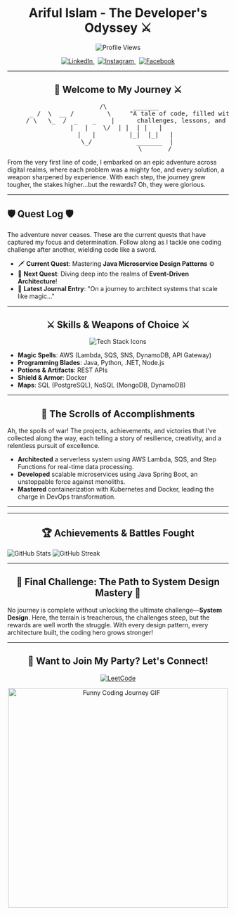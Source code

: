 <h1 align="center">Ariful Islam - The Developer's Odyssey ⚔️</h1>

<p align="center">
  <img src="https://komarev.com/ghpvc/?username=devarifkhan&style=for-the-badge" alt="Profile Views" />
</p>

<p align="center">
  <a href="https://www.linkedin.com/in/devarifkhan/" target="_blank">
    <img src="https://img.shields.io/badge/LinkedIn-0077B5?style=for-the-badge&logo=linkedin&logoColor=white" alt="LinkedIn" />
  </a>
  <!--
  &nbsp;
  <a href="https://twitter.com/devarif_khan" target="_blank">
    <img src="https://img.shields.io/badge/Twitter-1DA1F2?style=for-the-badge&logo=twitter&logoColor=white" alt="Twitter" />
  </a>
  -->
  &nbsp;
  <a href="https://www.instagram.com/devarifkhan/" target="_blank">
    <img src="https://img.shields.io/badge/Instagram-E4405F?style=for-the-badge&logo=instagram&logoColor=white" alt="Instagram" />
  </a>
  &nbsp;
  <a href="https://www.facebook.com/ariful.devarif/" target="_blank">
    <img src="https://img.shields.io/badge/Facebook-1877F2?style=for-the-badge&logo=facebook&logoColor=white" alt="Facebook" />
  </a>
</p>

---

<h2 align="center">🌟 Welcome to My Journey ⚔️</h2>
<pre align="center">
         /\       _______   
      _ /  \  __ /         \     "A tale of code, filled with 
     / \   \_  /  _    _    |      challenges, lessons, and triumphs."
    |   |    \/  | |  | |   |     
    |   |         |_|  |_|   |
     \_/            _______  |
                    \_______/
</pre>

From the very first line of code, I embarked on an epic adventure across digital realms, where each problem was a mighty foe, and every solution, a weapon sharpened by experience. With each step, the journey grew tougher, the stakes higher...but the rewards? Oh, they were glorious.

---
## 🛡️ Quest Log 🛡️
The adventure never ceases. These are the current quests that have captured my focus and determination. Follow along as I tackle one coding challenge after another, wielding code like a sword.

- 🗡️ **Current Quest**: Mastering **Java Microservice Design Patterns** ⚙️
- 🧠 **Next Quest**: Diving deep into the realms of **Event-Driven Architecture**!
- 📜 **Latest Journal Entry**: "On a journey to architect systems that scale like magic..."

---

<h2 align="center">⚔️ Skills & Weapons of Choice ⚔️</h2>

<p align="center">
  <img src="https://skillicons.dev/icons?i=aws,java,spring,python,dotnet,nodejs,postgresql,mongodb,dynamodb,docker,git" alt="Tech Stack Icons">
</p>

- **Magic Spells**: AWS (Lambda, SQS, SNS, DynamoDB, API Gateway)
- **Programming Blades**: Java, Python, .NET, Node.js
- **Potions & Artifacts**: REST APIs
- **Shield & Armor**: Docker
- **Maps**: SQL (PostgreSQL), NoSQL (MongoDB, DynamoDB)

---

<h2 align="center">📜 The Scrolls of Accomplishments</h2>
Ah, the spoils of war! The projects, achievements, and victories that I’ve collected along the way, each telling a story of resilience, creativity, and a relentless pursuit of excellence.

- **Architected** a serverless system using AWS Lambda, SQS, and Step Functions for real-time data processing.
- **Developed** scalable microservices using Java Spring Boot, an unstoppable force against monoliths.
- **Mastered** containerization with Kubernetes and Docker, leading the charge in DevOps transformation.

---
<!--
<h2 align="center">⚔️ The Developer's Map</h2>

<p align="center">
  <img src="https://raw.githubusercontent.com/devarifkhan/devarifkhan-map/main/map.png" alt="Hero's Map of Projects and Learning">
</p>

A visual representation of my adventure, marked by key milestones, battles fought, and quests undertaken. Follow the map to track my progress across the coding kingdom.
-->
---

<h2 align="center">🏆 Achievements & Battles Fought</h2>

![GitHub Stats](https://github-readme-stats.vercel.app/api?username=devarifkhan&show_icons=true&theme=radical)
![GitHub Streak](https://github-readme-streak-stats.herokuapp.com/?user=devarifkhan&theme=radical)

---

<h2 align="center">🏁 Final Challenge: The Path to System Design Mastery 🏁</h2>

No journey is complete without unlocking the ultimate challenge—**System Design**. Here, the terrain is treacherous, the challenges steep, but the rewards are well worth the struggle. With every design pattern, every architecture built, the coding hero grows stronger!

---

<h2 align="center">🤝 Want to Join My Party? Let's Connect!</h2>

<p align="center">
  <a href="https://leetcode.com/devarifkhan/" target="_blank">
    <img src="https://img.shields.io/badge/LeetCode-FFA116?style=for-the-badge&logo=leetcode&logoColor=white" alt="LeetCode" />
  </a>
</p>

<p align="center">
  <img src="https://media.giphy.com/media/LmNwrBhejkK9EFP504/giphy.gif" width="500" alt="Funny Coding Journey GIF" />
</p>







  





</details>
